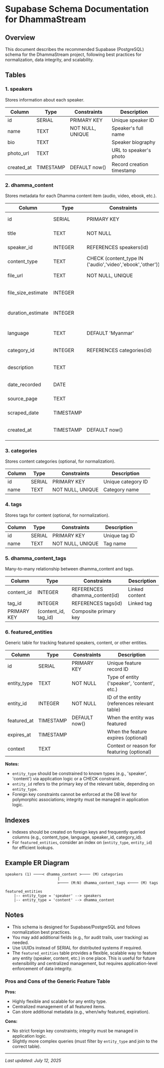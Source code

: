 # Supabase Schema Documentation for DhammaStream

## Overview

This document describes the recommended Supabase (PostgreSQL) schema for the DhammaStream project, following best practices for normalization, data integrity, and scalability.

## Tables

### 1. speakers

Stores information about each speaker.

| Column     | Type      | Constraints      | Description               |
| ---------- | --------- | ---------------- | ------------------------- |
| id         | SERIAL    | PRIMARY KEY      | Unique speaker ID         |
| name       | TEXT      | NOT NULL, UNIQUE | Speaker's full name       |
| bio        | TEXT      |                  | Speaker biography         |
| photo_url  | TEXT      |                  | URL to speaker's photo    |
| created_at | TIMESTAMP | DEFAULT now()    | Record creation timestamp |

### 2. dhamma_content

Stores metadata for each Dhamma content item (audio, video, ebook, etc.).

| Column             | Type      | Constraints                                               | Description                    |
| ------------------ | --------- | --------------------------------------------------------- | ------------------------------ |
| id                 | SERIAL    | PRIMARY KEY                                               | Unique content ID              |
| title              | TEXT      | NOT NULL                                                  | Title of the content           |
| speaker_id         | INTEGER   | REFERENCES speakers(id)                                   | Linked speaker                 |
| content_type       | TEXT      | CHECK (content_type IN ('audio','video','ebook','other')) | Type of content                |
| file_url           | TEXT      | NOT NULL, UNIQUE                                          | URL to the file                |
| file_size_estimate | INTEGER   |                                                           | File size in bytes (optional)  |
| duration_estimate  | INTEGER   |                                                           | Duration in seconds (optional) |
| language           | TEXT      | DEFAULT 'Myanmar'                                         | Language of the content        |
| category_id        | INTEGER   | REFERENCES categories(id)                                 | Linked category                |
| description        | TEXT      |                                                           | Description of the content     |
| date_recorded      | DATE      |                                                           | Date recorded                  |
| source_page        | TEXT      |                                                           | Source web page                |
| scraped_date       | TIMESTAMP |                                                           | Date scraped                   |
| created_at         | TIMESTAMP | DEFAULT now()                                             | Record creation timestamp      |

### 3. categories

Stores content categories (optional, for normalization).

| Column | Type   | Constraints      | Description        |
| ------ | ------ | ---------------- | ------------------ |
| id     | SERIAL | PRIMARY KEY      | Unique category ID |
| name   | TEXT   | NOT NULL, UNIQUE | Category name      |

### 4. tags

Stores tags for content (optional, for normalization).

| Column | Type   | Constraints      | Description   |
| ------ | ------ | ---------------- | ------------- |
| id     | SERIAL | PRIMARY KEY      | Unique tag ID |
| name   | TEXT   | NOT NULL, UNIQUE | Tag name      |

### 5. dhamma_content_tags

Many-to-many relationship between dhamma_content and tags.

| Column      | Type                 | Constraints                   | Description    |
| ----------- | -------------------- | ----------------------------- | -------------- |
| content_id  | INTEGER              | REFERENCES dhamma_content(id) | Linked content |
| tag_id      | INTEGER              | REFERENCES tags(id)           | Linked tag     |
| PRIMARY KEY | (content_id, tag_id) | Composite primary key         |

### 6. featured_entities

Generic table for tracking featured speakers, content, or other entities.

| Column      | Type      | Constraints   | Description                                  |
| ----------- | --------- | ------------- | -------------------------------------------- |
| id          | SERIAL    | PRIMARY KEY   | Unique feature record ID                     |
| entity_type | TEXT      | NOT NULL      | Type of entity ('speaker', 'content', etc.)  |
| entity_id   | INTEGER   | NOT NULL      | ID of the entity (references relevant table) |
| featured_at | TIMESTAMP | DEFAULT now() | When the entity was featured                 |
| expires_at  | TIMESTAMP |               | When the feature expires (optional)          |
| context     | TEXT      |               | Context or reason for featuring (optional)   |

**Notes:**

- `entity_type` should be constrained to known types (e.g., 'speaker', 'content') via application logic or a CHECK constraint.
- `entity_id` refers to the primary key of the relevant table, depending on `entity_type`.
- Foreign key constraints cannot be enforced at the DB level for polymorphic associations; integrity must be managed in application logic.

## Indexes

- Indexes should be created on foreign keys and frequently queried columns (e.g., content_type, language, speaker_id, category_id).
- For `featured_entities`, consider an index on (`entity_type`, `entity_id`) for efficient lookups.

## Example ER Diagram

```
speakers (1) ────< dhamma_content >──── (M) categories
                        |
                        >──── (M:N) dhamma_content_tags <──── (M) tags

featured_entities
    |-- entity_type = 'speaker' --> speakers
    |-- entity_type = 'content' --> dhamma_content
```

## Notes

- This schema is designed for Supabase/PostgreSQL and follows normalization best practices.
- You may add additional fields (e.g., for audit trails, user tracking) as needed.
- Use UUIDs instead of SERIAL for distributed systems if required.
- The `featured_entities` table provides a flexible, scalable way to feature any entity (speaker, content, etc.) in one place. This is useful for future extensibility and centralized management, but requires application-level enforcement of data integrity.

### Pros and Cons of the Generic Feature Table

**Pros:**

- Highly flexible and scalable for any entity type.
- Centralized management of all featured items.
- Can store additional metadata (e.g., when/why featured, expiration).

**Cons:**

- No strict foreign key constraints; integrity must be managed in application logic.
- Slightly more complex queries (must filter by `entity_type` and join to the correct table).

---

_Last updated: July 12, 2025_
